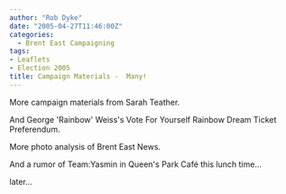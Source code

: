 ```yaml
---
author: "Rob Dyke"
date: "2005-04-27T11:46:00Z"
categories:
  - Brent East Campaigning
tags:
- Leaflets
- Election 2005
title: Campaign Materials -  Many!
---
```

More campaign materials from Sarah Teather.

And George 'Rainbow' Weiss's Vote For Yourself Rainbow Dream Ticket Preferendum.

More photo analysis of Brent East News.

And a rumor of Team:Yasmin in Queen's Park Café this lunch time...

later...
